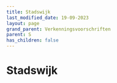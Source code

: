 ```yaml
---
title: Stadswijk
last_modified_date: 19-09-2023
layout: page
grand_parent: Verkenningsvoorschriften
parent: S
has_children: false
---
```


Stadswijk
=========


